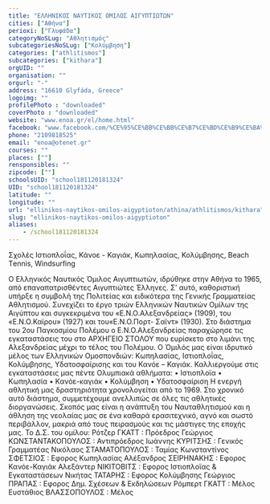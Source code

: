 ```yaml
---
title: "ΕΛΛΗΝΙΚΟΣ ΝΑΥΤΙΚΟΣ ΟΜΙΛΟΣ ΑΙΓΥΠΤΙΩΤΩΝ"
cities: ["Αθήνα"]
perioxi: ["Γλυφάδα"]
categoryNoSLug: "Αθλητισμός"
subcategoriesNoSLug: ["Κολύμβηση"]
categories: ["athlitismos"]
subcategories: ["kithara"]
orgUID: ""
organisation: ""
orgurl: "-"
address: "16610 Glyfáda, Greece"
logoimg: ""
profilePhoto : "downloaded"
coverPhoto : "downloaded"
website: "www.enoa.gr/el/home.html"
facebook: "www.facebook.com/%CE%95%CE%BB%CE%BB%CE%B7%CE%BD%CE%B9%CE%BA%CE%BF%CF%82-%CE%9D%CE%B1%CF%85%CF%84%CE%B9%CE%BA%CE%BF%CF%82-%CE%9F%CE%BC%CE%B9%CE%BB%CE%BF%CF%82-%CE%91%CE%B9%CE%B3%CF%85%CF%80%CF%84%CE%B9%CF%89%CF%84%CF%89%CE%BD-ENOA-201406823258107/"
phone: "2109818525"
email: "enoa@otenet.gr"
courses: ""
places: [""]
rensponsibles: ""
zipcode: [""]
schoolsUID: "school181120181324"
UID: "school181120181324"
latitude: ""
longitude: ""
url: "ellinikos-naytikos-omilos-aigyptioton/athina/athlitismos/kithara"
slug: "ellinikos-naytikos-omilos-aigyptioton"
aliases:
    - /school181120181324
---
```



Σχολές Ιστιοπλοΐας, Κάνοε - Καγιάκ, Κωπηλασίας, Κολύμβησης, Beach Τennis, Windsurfing

Ο Ελληνικός Ναυτικός Όμιλος Αιγυπτιωτών, ιδρύθηκε στην Αθήνα το 1965, από επαναπατρισθέντες Αιγυπτιώτες Έλληνες. Σ’ αυτό, καθοριστική υπήρξε η συμβολή της Πολιτείας και ειδικότερα της Γενικής Γραμματείας Αθλητισμού. Συνεχίζει το έργο τριών Ελληνικών Ναυτικών Ομίλων της Αιγύπτου και συγκεκριμένα του «Ε.Ν.Ο.Αλεξανδρείας» (1909), του «Ε.Ν.Ο.Καϊρου» (1927) και του«Ε.Ν.Ο.Πορτ- Σαϊντ» (1930). Στο διάστημα του 2ου Παγκοσμίου Πολέμου ο Ε.Ν.Ο.Αλεξανδρείας παραχώρησε τις εγκαταστάσεις του στο ΑΡΧΗΓΕΙΟ ΣΤΟΛΟΥ που ευρίσκετο στο λιμάνι της Αλεξανδρείας μέχρι το τέλος του Πολέμου. Ο Όμιλός μας είναι ιδρυτικό μέλος των Ελληνικών Ομοσπονδιών: Κωπηλασίας, Ιστιοπλοΐας, Κολύμβησης, Υδατοσφαίρισης και του Κανόε – Καγιάκ. Καλλιεργούμε στις εγκαταστάσεις μας πέντε Ολυμπιακά αθλήματα: • Ιστιοπλοϊα • Κωπηλασία • Κανόε-καγιάκ • Κολύμβηση • Υδατοσφαίριση Η ενεργή αθλητική μας δραστηριότητα χρονολογείται από το 1969. Στο χρονικό αυτό διάστημα, συμμετέχουμε ανελλιπώς σε όλες τις αθλητικές διοργανώσεις. Σκοπός μας είναι η ανάπτυξη του Ναυταθλητισμού και η άθληση της νεολαίας μας σε ένα καθαρά ερασιτεχνικό, αγνό και σωστό περιβάλλον, μακριά από τους πειρασμούς και τις μάστιγες της εποχής μας. Το Δ.Σ. του ομίλου: Ρότζερ ΓΚΑΤΤ : Πρόεδρος Γεώργιος ΚΩΝΣΤΑΝΤΑΚΟΠΟΥΛΟΣ : Αντιπρόεδρος Ιωάννης ΚΥΡΙΤΣΗΣ : Γενικός Γραμματέας Νικόλαος ΣΤΑΜΑΤΟΠΟΥΛΟΣ : Ταμίας Κωνσταντίνος ΣΦΕΤΣΙΟΣ : Εφορος Κωπηλασίας Αλέξανδρος ΣΕΙΡΗΝΑΚΗΣ : Εφορος Κανόε-Καγιάκ Αλεξάντερ ΝΙΚΙΤΟΒΙΤΣ : Εφορος Ιστιοπλοϊας &amp; Εγκαταστάσεων Νικήτας ΤΑΤΑΡΗΣ : Εφορος Κολύμβησης Γεώργιος ΠΡΑΠΑΣ : Εφορος Δημ. Σχέσεων &amp; Εκδηλώσεων Ρόμπερτ ΓΚΑΤΤ : Μέλος Ευστάθιος ΒΛΑΣΣΟΠΟΥΛΟΣ : Μέλος